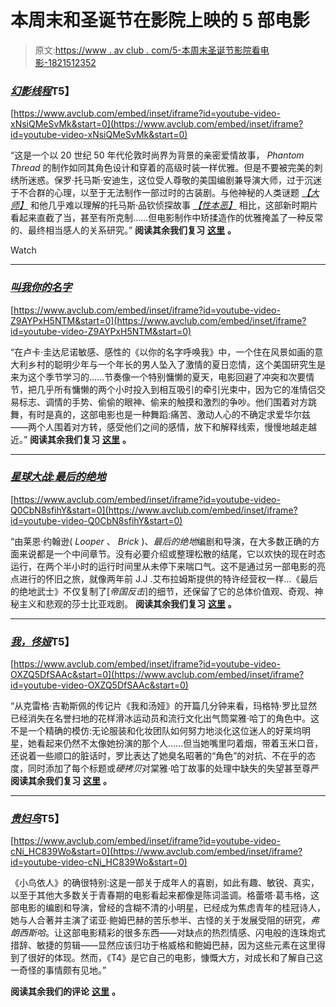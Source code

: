 # 本周末和圣诞节在影院上映的 5 部电影

> 原文:[https://www . av club . com/5-本周末圣诞节影院看电影-1821512352](https://www.avclub.com/5-movies-to-see-in-theaters-this-weekend-and-christmas-1821512352)

### [*幻影线程*](https://www.avclub.com/p-t-anderson-reunites-with-daniel-day-lewis-for-the-ex-1821100576)T5】

 [https://www.avclub.com/embed/inset/iframe?id=youtube-video-xNsiQMeSvMk&start=0](https://www.avclub.com/embed/inset/iframe?id=youtube-video-xNsiQMeSvMk&start=0) 

“这是一个以 20 世纪 50 年代伦敦时尚界为背景的亲密爱情故事， *Phantom Thread* 的制作如同其角色设计和穿着的高级时装一样优雅。但是不要被完美的刺绣所迷惑。保罗·托马斯·安迪生，这位受人尊敬的美国编剧兼导演大师，过于沉迷于不合群的心理，以至于无法制作一部过时的古装剧。与他神秘的人类谜题 [*【大师】*](https://film.avclub.com/the-master-1798174159) 和他几乎难以理解的托马斯·品钦侦探故事 [*【性本恶】*](https://film.avclub.com/p-t-anderson-goes-back-to-the-70s-and-noir-themes-wit-1798182170) 相比，这部新时期片看起来直截了当，甚至有所克制……但电影制作中矫揉造作的优雅掩盖了一种反常的、最终相当感人的关系研究。”
**阅读其余我们复习** [**这里**](https://www.avclub.com/p-t-anderson-reunites-with-daniel-day-lewis-for-the-ex-1821100576) **。**

Watch

* * *

### [***叫我你的名字***](https://www.avclub.com/there-arent-many-summer-love-stories-as-rapturously-bit-1820662005)

 [https://www.avclub.com/embed/inset/iframe?id=youtube-video-Z9AYPxH5NTM&start=0](https://www.avclub.com/embed/inset/iframe?id=youtube-video-Z9AYPxH5NTM&start=0) 

“在卢卡·圭达尼诺敏感、感性的《以你的名字呼唤我》中，一个住在风景如画的意大利乡村的聪明少年与一个年长的男人坠入了激情的夏日恋情，这个美国研究生是来为这个季节学习的……节奏像一个特别慵懒的夏天，电影回避了冲突和次要情节，把几乎所有慵懒的两个小时投入到相互吸引的牵引光束中，因为它的准情侣交易标志、调情的手势、偷偷的眼神、偷来的触摸和激烈的争吵。他们围着对方跳舞，有时是真的，这部电影也是一种舞蹈:痛苦、激动人心的不确定求爱华尔兹——两个人围着对方转，感受他们之间的感情，放下和解释线索，慢慢地越走越近。”
**阅读其余我们复习** [**这里**](https://www.avclub.com/there-arent-many-summer-love-stories-as-rapturously-bit-1820662005) **。**

* * *

### [***星球大战:最后的绝地***](https://www.avclub.com/the-last-jedi-locates-that-middle-chapter-empire-strik-1821221823#_ga=2.195888751.216683007.1513103165-1846629875.1494004057)

 [https://www.avclub.com/embed/inset/iframe?id=youtube-video-Q0CbN8sfihY&start=0](https://www.avclub.com/embed/inset/iframe?id=youtube-video-Q0CbN8sfihY&start=0) 

“由莱恩·约翰逊( *Looper* 、 *Brick* )、*最后的绝地*编剧和导演，在大多数正确的方面来说都是一个中间章节。没有必要介绍或整理松散的结尾，它以欢快的现在时态运行，在两个半小时的运行时间里从未停下来喘口气。这不是通过另一部电影的亮点进行的怀旧之旅，就像两年前 J.J .艾布拉姆斯提供的特许经营权一样...《最后的绝地武士》不仅复制了[*帝国反击*]的细节，还保留了它的总体价值观、奇观、神秘主义和悲观的莎士比亚戏剧。
**阅读其余我们复习** [**这里**](https://www.avclub.com/the-last-jedi-locates-that-middle-chapter-empire-strik-1821221823) **。**

* * *

### [*我，佟娅*](https://www.avclub.com/margot-robbie-skates-around-the-diet-scorsese-tricks-of-1821052964)T5】

 [https://www.avclub.com/embed/inset/iframe?id=youtube-video-OXZQ5DfSAAc&start=0](https://www.avclub.com/embed/inset/iframe?id=youtube-video-OXZQ5DfSAAc&start=0) 

“从克雷格·吉勒斯佩的传记片《我和汤娅》的开篇几分钟来看，玛格特·罗比显然已经消失在名誉扫地的花样滑冰运动员和流行文化出气筒棠雅·哈丁的角色中。这不是一个精确的模仿:无论服装和化妆团队如何努力地淡化这位迷人的好莱坞明星，她看起来仍然不太像她扮演的那个人……但当她嘴里叼着烟，带着玉米口音，还说着一些顺口的脏话时，罗比表达了她臭名昭著的“角色”的对抗、不在乎的态度，同时添加了每个标题或*硬拷贝*对棠雅·哈丁故事的处理中缺失的失望甚至尊严
**阅读其余我们复习** [**这里**](https://www.avclub.com/margot-robbie-skates-around-the-diet-scorsese-tricks-of-1821052964) **。**

* * *

### [*贵妇鸟*](https://www.avclub.com/greta-gerwigs-uproarious-beautiful-lady-bird-puts-the-1819996029#_ga=2.208508689.2016300611.1509376049-1531855635.1492637294)T5】

 [https://www.avclub.com/embed/inset/iframe?id=youtube-video-cNi_HC839Wo&start=0](https://www.avclub.com/embed/inset/iframe?id=youtube-video-cNi_HC839Wo&start=0) 

《小鸟依人》的确很特别:这是一部关于成年人的喜剧，如此有趣、敏锐、真实，以至于其他大多数关于青春期的电影看起来都像是陈词滥调。格蕾塔·葛韦格，这部电影的编剧和导演，曾经的含糊不清的小明星，已经成为焦虑青年的桂冠诗人，她与人合著并主演了诺亚·鲍姆巴赫的苦乐参半、古怪的关于发展受阻的研究，*弗朗西斯哈*。让这部电影精彩的很多东西——对缺点的热烈情感、闪电般的连珠炮式措辞、敏捷的剪辑——显然应该归功于格威格和鲍姆巴赫，因为这些元素在这里得到了很好的体现。然而，《T4》是它自己的电影，慷慨大方，对成长和了解自己这一奇怪的事情颇有见地。”

**阅读其余我们的评论** [**这里**](https://www.avclub.com/greta-gerwigs-uproarious-beautiful-lady-bird-puts-the-1819996029#_ga=2.208508689.2016300611.1509376049-1531855635.1492637294) **。**